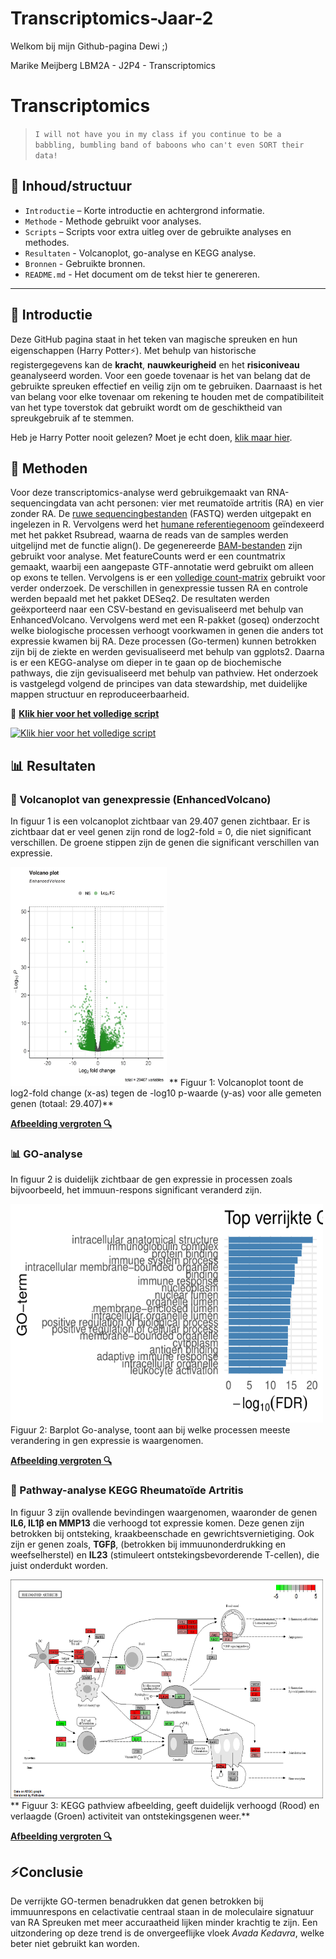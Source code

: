 # Transcriptomics-Jaar-2
 
Welkom bij mijn Github-pagina Dewi ;)

Marike Meijberg
LBM2A - J2P4 - Transcriptomics


# Transcriptomics 

> `I will not have you in my class if you continue to be a babbling, bumbling band of baboons who can't even SORT their data!`

## 📁 Inhoud/structuur

- `Introductie` – Korte introductie en achtergrond informatie.  
- `Methode` - Methode gebruikt voor analyses. 
- `Scripts` – Scripts voor extra uitleg over de gebruikte analyses en methodes. 
- `Resultaten` - Volcanoplot, go-analyse en KEGG analyse.
- `Bronnen` - Gebruikte bronnen.
- `README.md` - Het document om de tekst hier te genereren.


---

## 🧠 Introductie

Deze GitHub pagina staat in het teken van magische spreuken en hun eigenschappen (Harry Potter⚡). Met behulp van historische registergegevens kan de **kracht**, **nauwkeurigheid** en het **risiconiveau** geanalyseerd worden. Voor een goede tovenaar is het van belang dat de gebruikte spreuken effectief en veilig zijn om te gebruiken. Daarnaast is het van belang voor elke tovenaar om rekening te houden met de compatibiliteit van het type toverstok dat gebruikt wordt om de geschiktheid van spreukgebruik af te stemmen.  

Heb je Harry Potter nooit gelezen? Moet je echt doen, [klik maar hier](bronnen/harry-potter.pdf).

## 🧬 Methoden
Voor deze transcriptomics-analyse werd gebruikgemaakt van RNA-sequencingdata van acht personen: vier met reumatoïde artritis (RA) en vier zonder RA. De [ruwe sequencingbestanden](Ruwe%20data/)
 (FASTQ) werden uitgepakt en ingelezen in R. Vervolgens werd het [humane referentiegenoom](Referentie%20genoom) geïndexeerd met het pakket Rsubread, waarna de reads van de samples werden uitgelijnd met de functie align(). De gegenereerde [BAM-bestanden](BAM%20files) zijn gebruikt voor analyse.
Met featureCounts werd er een countmatrix gemaakt, waarbij een aangepaste GTF-annotatie werd gebruikt om alleen op exons te tellen. Vervolgens is er een [volledige count-matrix](Count%20matrix) gebruikt voor verder onderzoek.
De verschillen in genexpressie tussen RA en controle werden bepaald met het pakket DESeq2. De resultaten werden geëxporteerd naar een CSV-bestand en gevisualiseerd met behulp van EnhancedVolcano.
Vervolgens werd met een R-pakket (goseq) onderzocht welke biologische processen verhoogt voorkwamen in genen die anders tot expressie kwamen bij RA. Deze processen (Go-termen) kunnen betrokken zijn bij de ziekte en werden gevisualiseerd met behulp van ggplots2. Daarna is er een KEGG-analyse om dieper in te gaan op de biochemische pathways, die zijn gevisualiseerd met behulp van pathview. Het onderzoek is vastgelegd volgend de principes van data stewardship, met duidelijke mappen structuur en reproduceerbaarheid. 

📄 **[Klik hier voor het volledige script](script.R)**  

[![Klik hier voor het volledige script](https://img.shields.io/badge/script-pink?style=flat&logo=R&logoColor=white)](script.R)


## 📊 Resultaten

### 🌋 Volcanoplot van genexpressie (EnhancedVolcano)
In figuur 1 is een volcanoplot zichtbaar van 29.407 genen zichtbaar. Er is zichtbaar dat er veel genen zijn rond de log2-fold = 0, die niet significant verschillen. De groene stippen zijn de genen die significant verschillen van expressie. 

<img src="Resultaten/Volcanoplot.png" width ="250" height ="350">
** Figuur 1: Volcanoplot toont de log2-fold change (x-as) tegen de -log10 p-waarde (y-as) voor alle gemeten genen (totaal: 29.407)**

**[Afbeelding vergroten 🔍](Resultaten/Volcanoplot.png)**


### 📊 GO-analyse
In figuur 2 is duidelijk zichtbaar de gen expressie in processen zoals bijvoorbeeld, het immuun-respons significant veranderd zijn. 

<img src="Resultaten/Go-analyse.pdf" width ="500" height ="350">
Figuur 2: Barplot Go-analyse, toont aan bij welke processen meeste verandering in gen expressie is waargenomen. 

**[Afbeelding vergroten 🔍](Resultaten/Go-anlyse.pdf)**


### 🧬 Pathway-analyse KEGG Rheumatoïde Artritis
In figuur 3 zijn ovallende bevindingen waargenomen, waaronder de genen **IL6, IL1β en MMP13** die verhoogd tot expressie komen. Deze genen zijn betrokken bij ontsteking, kraakbeenschade en gewrichtsvernietiging. Ook zijn er genen zoals, **TGFβ**, (betrokken bij immuunonderdrukking en weefselherstel) en **IL23** (stimuleert ontstekingsbevorderende T-cellen), die juist onderdukt worden.

<img src="Resultaten/hsa05323 pathview results.png" width ="500" height ="350">
** Figuur 3: KEGG pathview afbeelding, geeft duidelijk verhoogd (Rood) en verlaagde (Groen) activiteit van ontstekingsgenen weer.** 

**[Afbeelding vergroten 🔍](Resultaten/hsa05323%20pathview%20results.png)**


## ⚡Conclusie
De verrijkte GO-termen benadrukken dat genen betrokken bij immuunrespons en celactivatie centraal staan in de moleculaire signatuur van RA
Spreuken met meer accuraatheid lijken minder krachtig te zijn. Een uitzondering op deze trend is de onvergeeflijke vloek *Avada Kedavra*, welke beter niet gebruikt kan worden. 